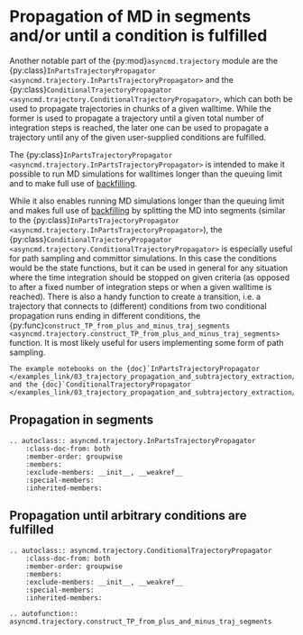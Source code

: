 # Propagation of MD in segments and/or until a condition is fulfilled

Another notable part of the {py:mod}`asyncmd.trajectory` module are the {py:class}`InPartsTrajectoryPropagator <asyncmd.trajectory.InPartsTrajectoryPropagator>` and the {py:class}`ConditionalTrajectoryPropagator <asyncmd.trajectory.ConditionalTrajectoryPropagator>`, which can both be used to propagate trajectories in chunks of a given walltime.
While the former is used to propagate a trajectory until a given total number of integration steps is reached, the later one can be used to propagate a trajectory until any of the given user-supplied conditions are fulfilled.

The {py:class}`InPartsTrajectoryPropagator <asyncmd.trajectory.InPartsTrajectoryPropagator>` is intended to make it possible to run MD simulations for walltimes longer than the queuing limit and to make full use of [backfilling].

While it also enables running MD simulations longer than the queuing limit and makes full use of [backfilling] by splitting the MD into segments (similar to the {py:class}`InPartsTrajectoryPropagator <asyncmd.trajectory.InPartsTrajectoryPropagator>`), the {py:class}`ConditionalTrajectoryPropagator <asyncmd.trajectory.ConditionalTrajectoryPropagator>` is especially useful for path sampling and committor simulations.
In this case the conditions would be the state functions, but it can be used in general for any situation where the time integration should be stopped on given criteria (as opposed to after a fixed number of integration steps or when a given walltime is reached).
There is also a handy function to create a transition, i.e. a trajectory that
connects to (different) conditions from two conditional propagation runs ending
in different conditions, the {py:func}`construct_TP_from_plus_and_minus_traj_segments <asyncmd.trajectory.construct_TP_from_plus_and_minus_traj_segments>` function.
It is most likely useful for users implementing some form of path sampling.

[backfilling]: https://slurm.schedmd.com/sched_config.html#backfill

```{seealso}
The example notebooks on the {doc}`InPartsTrajectoryPropagator </examples_link/03_trajectory_propagation_and_subtrajectory_extraction/InPartsTrajectoryPropagator>` and the {doc}`ConditionalTrajectoryPropagator </examples_link/03_trajectory_propagation_and_subtrajectory_extraction/ConditionalTrajectoryPropagator>`
```

## Propagation in segments

```{eval-rst}
.. autoclass:: asyncmd.trajectory.InPartsTrajectoryPropagator
    :class-doc-from: both
    :member-order: groupwise
    :members:
    :exclude-members: __init__, __weakref__
    :special-members:
    :inherited-members:
```

## Propagation until arbitrary conditions are fulfilled

```{eval-rst}
.. autoclass:: asyncmd.trajectory.ConditionalTrajectoryPropagator
    :class-doc-from: both
    :member-order: groupwise
    :members:
    :exclude-members: __init__, __weakref__
    :special-members:
    :inherited-members:

.. autofunction:: asyncmd.trajectory.construct_TP_from_plus_and_minus_traj_segments
```
